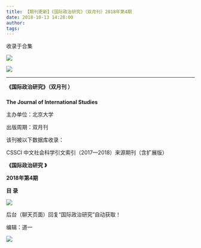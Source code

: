 ```yaml
---
title: 【期刊更新】《国际政治研究》（双月刊）2018年第4期
date: 2018-10-13 14:28:00
author: 
tags: 
---
```



收录于合集

![](/images/3595/2.gif)

  

  

![](/images/3595/3.png)

****

**《国际政治研究》（双月刊 ）**

###

###

###

 **The Journal of International Studies**

主办单位：北京大学

出版周期：双月刊

该刊被以下数据库收录：

CSSCI 中文社会科学引文索引（2017—2018）来源期刊（含扩展版）

 **《国际政治研究** **》**

 ****2018年第4期****

 **目 录**

 **![](/images/3595/4.png)**

后台（聊天页面）回复“国际政治研究”自动获取！

  

编辑：道一

![](/images/3595/5.gif)

  

